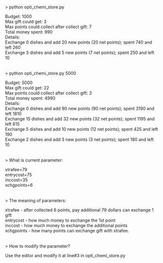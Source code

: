 
\> python opti_chemi_store.py

Budget: 1000 <br>
Max gift could get: 3 <br>
Max points could collect after collect gift: 7 <br>
Total money spent: 990 <br>
Details: <br>
Exchange 0 dishes and add 20 new points (20 net points); spent 740 and left 260 <br>
Exchange 3 dishes and add 5 new points (7 net points); spent 250 and left 10 <br>
 <br>
 <br>
\> python opti_chemi_store.py 5000

Budget: 5000 <br>
Max gift could get: 22 <br>
Max points could collect after collect gift: 3 <br>
Total money spent: 4990 <br>
Details: <br>
Exchange 0 dishes and add 90 new points (90 net points); spent 3190 and left 1810 <br>
Exchange 15 dishes and add 32 new points (32 net points); spent 1195 and left 615 <br>
Exchange 5 dishes and add 10 new points (12 net points); spent 425 and left 190 <br>
Exchange 2 dishes and add 3 new points (3 net points); spent 180 and left 10 <br>
 <br>
 <br>
\> What is current parameter: 

xtrafee=79  <br>
entrycost=75 <br>
inccost=35 <br>
xchgpoints=6 <br>
 <br>
 <br>
\> The meaning of parameters:

xtrafee - after collected 6 points, pay additional 79 dollars can exchange 1 gift <br>
entrycost - how much money to exchange the 1st point <br>
inccost - how much money to exchange the additional points <br>
xchgpoints - how many points can exchange gift with xtrafee. <br>
 <br>
 <br>
\> How to modify the parameter?

Use the editor and modify it at line#3 in opti_chemi_store.py <br>
